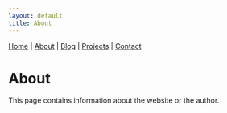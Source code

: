 ```yaml
---
layout: default
title: About
---
```


<nav>
  <a href="{{ '/' | relative_url }}">Home</a> |
  <a href="{{ '/about' | relative_url }}">About</a> |
  <a href="{{ '/blog' | relative_url }}">Blog</a> |
  <a href="{{ '/projects' | relative_url }}">Projects</a> |
  <a href="{{ '/contact' | relative_url }}">Contact</a>
</nav>

# About

This page contains information about the website or the author.
